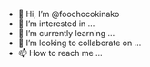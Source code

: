 - 👋 Hi, I’m @foochocokinako
- 👀 I’m interested in ...
- 🌱 I’m currently learning ...
- 💞️ I’m looking to collaborate on ...
- 📫 How to reach me ...

<!---
foochocokinako/foochocokinako is a ✨ special ✨ repository because its `README.md` (this file) appears on your GitHub profile.
You can click the Preview link to take a look at your changes.
--->
